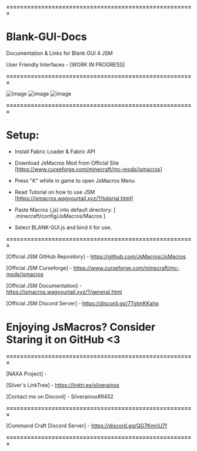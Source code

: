 **======================================================**
# Blank-GUI-Docs
Documentation &amp; Links for Blank GUI 4 JSM

User Friendly Interfaces - [WORK IN PROGRESS]

**======================================================**

![image](https://user-images.githubusercontent.com/95081005/184498852-aabbf028-933c-4ce5-8335-56f05a383972.png)
![image](https://user-images.githubusercontent.com/95081005/184498839-bdc13d24-d9ea-41ec-bf72-61ae647f5b60.png)
![image](https://user-images.githubusercontent.com/95081005/184498824-82f82ad0-e379-4d2f-ba39-e10de90db0b4.png)

**======================================================**

# Setup: 
- Install Fabric Loader & Fabric API
- Download JsMacros Mod from Official Site [https://www.curseforge.com/minecraft/mc-mods/jsmacros]
- Press "K" whiile in game to open JsMacros Menu
- Read Tutorial on how to use JSM [https://jsmacros.wagyourtail.xyz/?/tutorial.html]

- Paste Macros (.js) into default directory:
  [ .minecraft/config/JsMacros/Macros ]


- Select BLANK-GUI.js and bind it for use.



**======================================================**

[Official JSM GitHub Repository] - https://github.com/JsMacros/JsMacros

[Official JSM Curseforge] - https://www.curseforge.com/minecraft/mc-mods/jsmacros

[Official JSM Documentation] - https://jsmacros.wagyourtail.xyz/?/general.html

[Official JSM Discord Server] - https://discord.gg/7TgtmKKahp

# Enjoying JsMacros? Consider Staring it on GitHub <3

**======================================================**

[NAXA Project] - 

[Silver's LinkTree] - https://linktr.ee/silverainox

[Contact me on Discord] - Silverainox#9452

**======================================================**

[Command Craft Discord Server] - https://discord.gg/QG7KmrjU7f

**======================================================**
